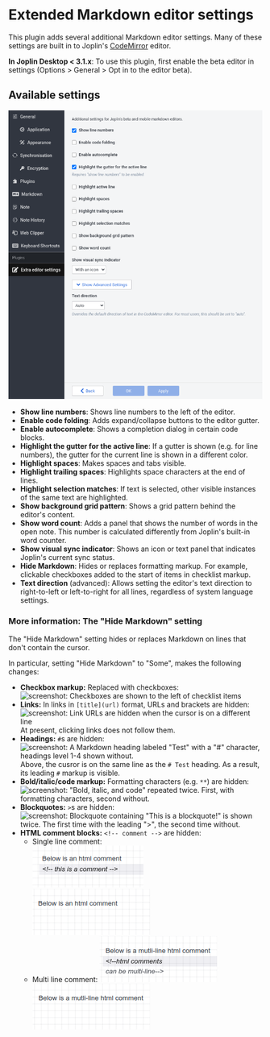 # Extended Markdown editor settings

This plugin adds several additional Markdown editor settings. Many of these settings are built in to Joplin's [CodeMirror](https://codemirror.net/) editor.

**In Joplin Desktop < 3.1.x**: To use this plugin, first enable the beta editor in settings (Options > General > Opt in to the editor beta).

## Available settings

![Screenshot of Joplin Desktop's settings screen for the Extended Markdown editor settings plugin](./images/screenshot-settings.png)

- **Show line numbers**: Shows line numbers to the left of the editor.
- **Enable code folding**: Adds expand/collapse buttons to the editor gutter.
- **Enable autocomplete**: Shows a completion dialog in certain code blocks.
- **Highlight the gutter for the active line**: If a gutter is shown (e.g. for line numbers), the gutter for the current line is shown in a different color.
- **Highlight spaces**: Makes spaces and tabs visible.
- **Highlight trailing spaces**: Highlights space characters at the end of lines.
- **Highlight selection matches**: If text is selected, other visible instances of the same text are highlighted.
- **Show background grid pattern**: Shows a grid pattern behind the editor's content.
- **Show word count**: Adds a panel that shows the number of words in the open note. This number is calculated differently from Joplin's built-in word counter.
- **Show visual sync indicator**: Shows an icon or text panel that indicates Joplin's current sync status.
- **Hide Markdown**: Hides or replaces formatting markup. For example, clickable checkboxes added to the start of items in checklist markup.
- **Text direction** (advanced): Allows setting the editor's text direction to right-to-left or left-to-right for all lines, regardless of system language settings.

### More information: The "Hide Markdown" setting

The "Hide Markdown" setting hides or replaces Markdown on lines that don't contain the cursor.

In particular, setting "Hide Markdown" to "Some", makes the following changes:
- **Checkbox markup:** Replaced with checkboxes:   
  ![screenshot: Checkboxes are shown to the left of checklist items](https://github.com/user-attachments/assets/a1e31328-e50c-4434-991d-57e2baa88248)
- **Links:** In links in `[title](url)` format, URLs and brackets are hidden:  
  ![screenshot: Link URLs are hidden when the cursor is on a different line](https://github.com/user-attachments/assets/e7394fed-db23-4d25-a7c2-3570ab39f486)  
  At present, clicking links does not follow them.
- **Headings:** `#`s are hidden:  
   ![screenshot: A Markdown heading labeled "Test" with a "#" character, headings level 1-4 shown without.](https://github.com/user-attachments/assets/d2841a34-aa32-45dd-9611-40a37bb8cc95)  
   Above, the cusror is on the same line as the `# Test` heading. As a result, its leading `#` markup is visible.
- **Bold/italic/code markup:** Formatting characters (e.g. `**`) are hidden:  
  ![screenshot: "Bold, italic, and code" repeated twice. First, with formatting characters, second without.](https://github.com/user-attachments/assets/821b6bcc-3338-43cc-a1a0-f927b50c399c)
- **Blockquotes:** `>`s are hidden:  
  ![screenshot: Blockquote containing "This is a blockquote!" is shown twice. The first time with the leading ">", the second time without.](https://github.com/user-attachments/assets/d15c10f9-2d8c-4f27-8c87-b6801bf528c2)
- **HTML comment blocks:** `<!-- comment -->` are hidden:
  - Single line comment:  
    ![screenshot: html comment on a single line visible because the cursor is on it](./images/comment_visible_single_line.png)
    ![screenshot: html comment on a single line hidden](./images/comment_hidden_single_line.png)
  - Multi line comment:
    ![screenshot: html comment over multiple lines visible because the cursor is on it](./images/comment_visible_multi_line.png)
    ![screenshot: html comment over multiple lines hidden](./images/comment_hidden_multi_line.png)




